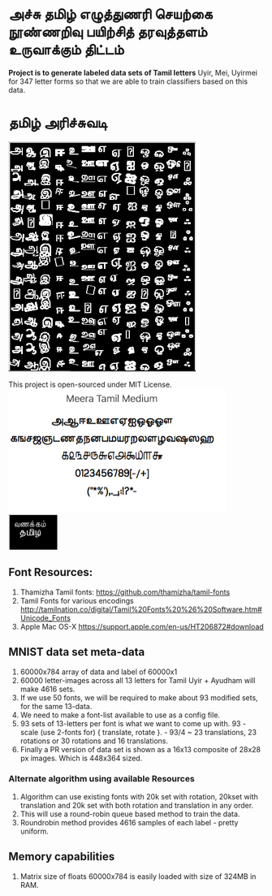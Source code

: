 # அச்சு தமிழ் எழுத்துணரி செயற்கை நூண்ணறிவு பயிற்சித் தரவுத்தளம் உருவாக்கும் திட்டம்
**Project is to generate labeled data sets of Tamil letters**
Uyir, Mei, Uyirmei for 347 letter forms so that we are able to train classifiers based on this data.

# தமிழ் அரிச்சுவடி
![composite training data](composite.png)

This project is open-sourced under MIT License.
![tamil letters rendered in Meera font](all-letters.png)
![tamil fonts rendered via Python](font1.png)

## Font Resources:
1. Thamizha Tamil fonts:
   https://github.com/thamizha/tamil-fonts
2. Tamil Fonts for various encodings
   http://tamilnation.co/digital/Tamil%20Fonts%20%26%20Software.htm#Unicode_Fonts
3. Apple Mac OS-X
   https://support.apple.com/en-us/HT206872#download

## MNIST data set meta-data
1. 60000x784 array of data and label of 60000x1
2. 60000 letter-images across all 13 letters for Tamil Uyir + Ayudham will make 4616 sets.
3. If we use 50 fonts, we will be required to make about 93 modified sets,
    for the same 13-data.
4. We need to make a font-list available to use as a config file.
5. 93 sets of 13-letters per font is what we want to come up with.
    93 - scale (use 2-fonts for) { translate, rotate }.
        - 93/4 ~ 23 translations, 23 rotations or 30 rotations and 16 translations.
6. Finally a PR version of data set is shown as a 16x13 composite of 28x28 px images. Which is 448x364 sized.
### Alternate algorithm using available Resources
1. Algorithm can use existing fonts with 20k set with rotation, 20kset with translation and 20k set with both rotation and translation in any order.
2. This will use a round-robin queue based method to train the data.
3. Roundrobin method provides 4616 samples of each label - pretty uniform.
## Memory capabilities
1. Matrix size of floats 60000x784 is easily loaded with size of 324MB in RAM.

